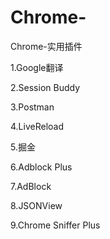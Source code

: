 # Chrome-
Chrome-实用插件

1.Google翻译

2.Session Buddy

3.Postman

4.LiveReload

5.掘金 

6.Adblock Plus

7.AdBlock

8.JSONView

9.Chrome Sniffer Plus
